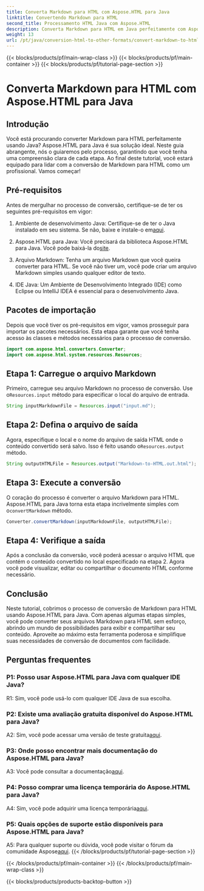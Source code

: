 ```yaml
---
title: Converta Markdown para HTML com Aspose.HTML para Java
linktitle: Convertendo Markdown para HTML
second_title: Processamento HTML Java com Aspose.HTML
description: Converta Markdown para HTML em Java perfeitamente com Aspose.HTML para Java. Siga nosso guia passo a passo para otimizar suas necessidades de conversão de documentos.
weight: 13
url: /pt/java/conversion-html-to-other-formats/convert-markdown-to-html/
---
```


{{< blocks/products/pf/main-wrap-class >}}
{{< blocks/products/pf/main-container >}}
{{< blocks/products/pf/tutorial-page-section >}}

# Converta Markdown para HTML com Aspose.HTML para Java


## Introdução

Você está procurando converter Markdown para HTML perfeitamente usando Java? Aspose.HTML para Java é sua solução ideal. Neste guia abrangente, nós o guiaremos pelo processo, garantindo que você tenha uma compreensão clara de cada etapa. Ao final deste tutorial, você estará equipado para lidar com a conversão de Markdown para HTML como um profissional. Vamos começar!

## Pré-requisitos

Antes de mergulhar no processo de conversão, certifique-se de ter os seguintes pré-requisitos em vigor:

1.  Ambiente de desenvolvimento Java: Certifique-se de ter o Java instalado em seu sistema. Se não, baixe e instale-o em[aqui](https://www.java.com).

2.  Aspose.HTML para Java: Você precisará da biblioteca Aspose.HTML para Java. Você pode baixá-la do[site](https://releases.aspose.com/html/java/).

3. Arquivo Markdown: Tenha um arquivo Markdown que você queira converter para HTML. Se você não tiver um, você pode criar um arquivo Markdown simples usando qualquer editor de texto.

4. IDE Java: Um Ambiente de Desenvolvimento Integrado (IDE) como Eclipse ou IntelliJ IDEA é essencial para o desenvolvimento Java.

## Pacotes de importação

Depois que você tiver os pré-requisitos em vigor, vamos prosseguir para importar os pacotes necessários. Esta etapa garante que você tenha acesso às classes e métodos necessários para o processo de conversão.

```java
import com.aspose.html.converters.Converter;
import com.aspose.html.system.resources.Resources;
```

## Etapa 1: Carregue o arquivo Markdown

 Primeiro, carregue seu arquivo Markdown no processo de conversão. Use o`Resources.input` método para especificar o local do arquivo de entrada.

```java
String inputMarkdownFile = Resources.input("input.md");
```

## Etapa 2: Defina o arquivo de saída

 Agora, especifique o local e o nome do arquivo de saída HTML onde o conteúdo convertido será salvo. Isso é feito usando o`Resources.output` método.

```java
String outputHTMLFile = Resources.output("Markdown-to-HTML.out.html");
```

## Etapa 3: Execute a conversão

 O coração do processo é converter o arquivo Markdown para HTML. Aspose.HTML para Java torna esta etapa incrivelmente simples com o`convertMarkdown` método.

```java
Converter.convertMarkdown(inputMarkdownFile, outputHTMLFile);
```

## Etapa 4: Verifique a saída

Após a conclusão da conversão, você poderá acessar o arquivo HTML que contém o conteúdo convertido no local especificado na etapa 2. Agora você pode visualizar, editar ou compartilhar o documento HTML conforme necessário.

## Conclusão

Neste tutorial, cobrimos o processo de conversão de Markdown para HTML usando Aspose.HTML para Java. Com apenas algumas etapas simples, você pode converter seus arquivos Markdown para HTML sem esforço, abrindo um mundo de possibilidades para exibir e compartilhar seu conteúdo. Aproveite ao máximo esta ferramenta poderosa e simplifique suas necessidades de conversão de documentos com facilidade.

## Perguntas frequentes

### P1: Posso usar Aspose.HTML para Java com qualquer IDE Java?

R1: Sim, você pode usá-lo com qualquer IDE Java de sua escolha.

### P2: Existe uma avaliação gratuita disponível do Aspose.HTML para Java?

 A2: Sim, você pode acessar uma versão de teste gratuita[aqui](https://releases.aspose.com/html/java).

### P3: Onde posso encontrar mais documentação do Aspose.HTML para Java?

 A3: Você pode consultar a documentação[aqui](https://reference.aspose.com/html/java/).

### P4: Posso comprar uma licença temporária do Aspose.HTML para Java?

 A4: Sim, você pode adquirir uma licença temporária[aqui](https://purchase.aspose.com/temporary-license/).

### P5: Quais opções de suporte estão disponíveis para Aspose.HTML para Java?

 A5: Para qualquer suporte ou dúvida, você pode visitar o fórum da comunidade Aspose[aqui](https://forum.aspose.com/).
{{< /blocks/products/pf/tutorial-page-section >}}

{{< /blocks/products/pf/main-container >}}
{{< /blocks/products/pf/main-wrap-class >}}

{{< blocks/products/products-backtop-button >}}
